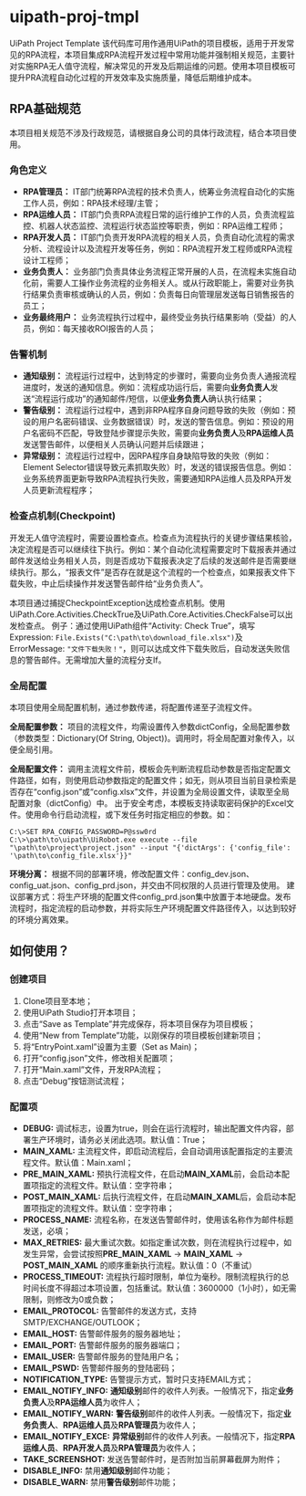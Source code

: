 # uipath-proj-tmpl

UiPath Project Template
该代码库可用作通用UiPath的项目模板，适用于开发常见的RPA流程，本项目集成RPA流程开发过程中常用功能并强制相关规范，主要针对实施RPA无人值守流程，解决常见的开发及后期运维的问题。使用本项目模板可提升PRA流程自动化过程的开发效率及实施质量，降低后期维护成本。

## RPA基础规范
本项目相关规范不涉及行政规范，请根据自身公司的具体行政流程，结合本项目使用。

### 角色定义
* **RPA管理员：** IT部门统筹RPA流程的技术负责人，统筹业务流程自动化的实施工作人员，例如：RPA技术经理/主管；
* **RPA运维人员：** IT部门负责RPA流程日常的运行维护工作的人员，负责流程监控、机器人状态监控、流程运行状态监控等职责，例如：RPA运维工程师；
* **RPA开发人员：** IT部门负责开发RPA流程的相关人员，负责自动化流程的需求分析、流程设计以及流程开发等任务，例如：RPA流程开发工程师或RPA流程设计工程师；
* **业务负责人：** 业务部门负责具体业务流程正常开展的人员，在流程未实施自动化前，需要人工操作业务流程的业务相关人。或从行政职能上，需要对业务执行结果负责审核或确认的人员，例如：负责每日向管理层发送每日销售报告的员工；
* **业务最终用户：** 业务流程执行过程中，最终受业务执行结果影响（受益）的人员，例如：每天接收ROI报告的人员；

### 告警机制
* **通知级别：** 流程运行过程中，达到特定的步骤时，需要向业务负责人通报流程进度时，发送的通知信息。例如：流程成功运行后，需要向**业务负责人**发送“流程运行成功”的通知邮件/短信，以便**业务负责人**确认执行结果；
* **警告级别：** 流程运行过程中，遇到非RPA程序自身问题导致的失败（例如：预设的用户名密码错误、业务数据错误）时，发送的警告信息。例如：预设的用户名密码不匹配，导致登陆步骤提示失败，需要向**业务负责人**及**RPA运维人员**发送警告邮件，以便相关人员确认问题并后续跟进；
* **异常级别：** 流程运行过程中，因RPA程序自身缺陷导致的失败（例如：Element Selector错误导致元素抓取失败）时，发送的错误报告信息。例如：业务系统界面更新导致RPA流程执行失败，需要通知RPA运维人员及RPA开发人员更新流程程序；

### 检查点机制(Checkpoint)
开发无人值守流程时，需要设置检查点。检查点为流程执行的关键步骤结果核验，决定流程是否可以继续往下执行。例如：某个自动化流程需要定时下载报表并通过邮件发送给业务相关人员，则是否成功下载报表决定了后续的发送邮件是否需要继续执行。那么，“报表文件”是否存在就是这个流程的一个检查点，如果报表文件下载失败，中止后续操作并发送警告邮件给“业务负责人”。

本项目通过捕捉CheckpointException达成检查点机制。使用UiPath.Core.Activities.CheckTrue及UiPath.Core.Activities.CheckFalse可以出发检查点。
例子：通过使用UiPath组件“Activity: Check True”，填写Expression: `File.Exists("C:\path\to\download_file.xlsx")`及ErrorMessage: `"文件下载失败！"`，则可以达成文件下载失败后，自动发送失败信息的警告邮件。无需增加大量的流程分支If。

### 全局配置
本项目使用全局配置机制，通过参数传递，将配置传递至子流程文件。

**全局配置参数：** 项目的流程文件，均需设置传入参数dictConfig，全局配置参数（参数类型：Dictionary(Of String, Object))。调用时，将全局配置对象传入，以便全局引用。

**全局配置文件：** 调用主流程文件前，模板会先判断流程启动参数是否指定配置文件路径，如有，则使用启动参数指定的配置文件；如无，则从项目当前目录检索是否存在“config.json”或“config.xlsx”文件，并设置为全局设置文件，读取至全局配置对象（dictConfig）中。
出于安全考虑，本模板支持读取密码保护的Excel文件。使用命令行启动流程，或下发任务时指定相应的参数。如：
```
C:\>SET RPA_CONFIG_PASSWORD=P@ssw0rd
C:\>\path\to\uipath\UiRobot.exe execute --file "\path\to\project\project.json" --input "{'dictArgs': {'config_file': '\path\to\config_file.xlsx'}}"
```
**环境分离：** 根据不同的部署环境，修改配置文件：config_dev.json、config_uat.json、config_prd.json，并交由不同权限的人员进行管理及使用。
建议部署方式：将生产环境的配置文件config_prd.json集中放置于本地硬盘。发布流程时，指定流程的启动参数，并将实际生产环境配置文件路径传入，以达到较好的环境分离效果。

## 如何使用？

### 创建项目
1. Clone项目至本地；
2. 使用UiPath Studio打开本项目；
3. 点击“Save as Template”并完成保存，将本项目保存为项目模板；
4. 使用“New from Template”功能，以刚保存的项目模板创建新项目；
5. 将“EntryPoint.xaml”设置为主要（Set as Main)；
6. 打开“config.json”文件，修改相关配置项；
7. 打开“Main.xaml”文件，开发RPA流程；
8. 点击“Debug”按钮测试流程；

### 配置项
* **DEBUG:** 调试标志，设置为true，则会在运行流程时，输出配置文件内容，部署生产环境时，请务必关闭此选项。默认值：True；
* **MAIN_XAML:** 主流程文件，即启动流程后，会自动调用该配置指定的主要流程文件。默认值：Main.xaml；
* **PRE_MAIN_XAML:** 预执行流程文件，在启动**MAIN_XAML**前，会启动本配置项指定的流程文件。默认值：空字符串；
* **POST_MAIN_XAML:** 后执行流程文件，在启动**MAIN_XAML**后，会启动本配置项指定的流程文件。默认值：空字符串；
* **PROCESS_NAME:** 流程名称，在发送告警邮件时，使用该名称作为邮件标题发送，必填；
* **MAX_RETRIES:** 最大重试次数。如指定重试次数，则在流程执行过程中，如发生异常，会尝试按照**PRE_MAIN_XAML** -> **MAIN_XAML** -> **POST_MAIN_XAML** 的顺序重新执行流程。默认值：0（不重试）
* **PROCESS_TIMEOUT:** 流程执行超时限制，单位为毫秒。限制流程执行的总时间长度不得超过本项设置，包括重试。默认值：3600000（1小时），如无需限制，则修改为0或负数；
* **EMAIL_PROTOCOL:** 告警邮件的发送方式，支持SMTP/EXCHANGE/OUTLOOK；
* **EMAIL_HOST:** 告警邮件服务的服务器地址；
* **EMAIL_PORT:** 告警邮件服务的服务器端口；
* **EMAIL_USER:** 告警邮件服务的登陆用户名；
* **EMAIL_PSWD:** 告警邮件服务的登陆密码；
* **NOTIFICATION_TYPE:** 告警提示方式，暂时只支持EMAIL方式；
* **EMAIL_NOTIFY_INFO:** **通知级别**邮件的收件人列表。一般情况下，指定**业务负责人**及**RPA运维人员**为收件人；
* **EMAIL_NOTIFY_WARN:** **警告级别**邮件的收件人列表。一般情况下，指定**业务负责人**、**RPA运维人员**及**RPA管理员**为收件人；
* **EMAIL_NOTIFY_EXCE:** **异常级别**邮件的收件人列表。一般情况下，指定**RPA运维人员**、**RPA开发人员**及**RPA管理员**为收件人；
* **TAKE_SCREENSHOT:** 发送告警邮件时，是否附加当前屏幕截屏为附件；
* **DISABLE_INFO:** 禁用**通知级别**邮件功能；
* **DISABLE_WARN:** 禁用**警告级别**邮件功能；
